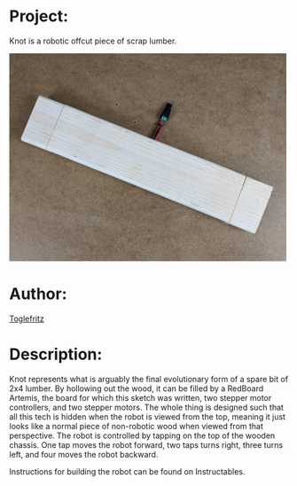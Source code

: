 # Project: 
Knot is a robotic offcut piece of scrap lumber.

<img src="./images/knot_the_robot_lumber.jpg" width="500" />
      
# Author: 
[Toglefritz](https://github.com/Toglefritz/Knot)

# Description: 
Knot represents what is arguably the final evolutionary form of a spare
bit of 2x4 lumber. By hollowing out the wood, it can be filled by a RedBoard Artemis,
the board for which this sketch was written, two stepper motor controllers, and two
stepper motors. The whole thing is designed such that all this tech is hidden when
the robot is viewed from the top, meaning it just looks like a normal piece of non-robotic
wood when viewed from that perspective. The robot is controlled by tapping on the top
of the wooden chassis. One tap moves the robot forward, two taps turns right, three 
turns left, and four moves the robot backward.

Instructions for building the robot can be found on Instructables.
